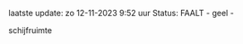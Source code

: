 laatste update: 
zo 12-11-2023  9:52   uur 
Status: FAALT - geel - 
<div class="service Y">schijfruimte</div>